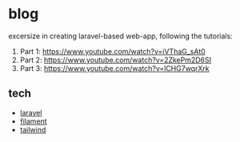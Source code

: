 # blog

excersize in creating laravel-based web-app, following the tutorials:

1. Part 1: https://www.youtube.com/watch?v=iVThaG_sAt0
2. Part 2: https://www.youtube.com/watch?v=2ZkePm2D6SI
3. Part 3: https://www.youtube.com/watch?v=lCHG7wqrXrk

## tech

- [laravel](https://laravel.com/)
- [filament](https://filamentphp.com/)
- [tailwind](https://tailwindcss.com/)

